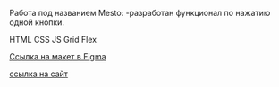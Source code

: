  Работа под названием Mesto:
 -разработан функционал по нажатию одной кнопки.
 

HTML
CSS
JS
Grid
Flex


[Ссылка на макет в Figma](https://www.figma.com/file/StZjf8HnoeLdiXS7dYrLAh/JavaScript.-Sprint-4)

[ссылка на сайт](https://romanbabskikh.github.io/mesto/index.html)




